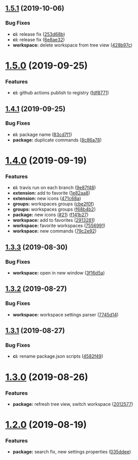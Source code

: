 ## [1.5.1](https://github.com/design4pro/vscode-workspace-manager/compare/v1.5.0...v1.5.1) (2019-10-06)


### Bug Fixes

* **ci:** release fix ([253d68b](https://github.com/design4pro/vscode-workspace-manager/commit/253d68b))
* **ci:** release fix ([6e8ae32](https://github.com/design4pro/vscode-workspace-manager/commit/6e8ae32))
* **workspace:** delete workspace from tree view ([428b97c](https://github.com/design4pro/vscode-workspace-manager/commit/428b97c))

# [1.5.0](https://github.com/design4pro/vscode-workspace-manager/compare/v1.4.1...v1.5.0) (2019-09-25)


### Features

* **ci:** github actions publish to registry ([fdf8771](https://github.com/design4pro/vscode-workspace-manager/commit/fdf8771))

## [1.4.1](https://github.com/design4pro/vscode-workspace-manager/compare/v1.4.0...v1.4.1) (2019-09-25)


### Bug Fixes

* **ci:** package name ([83cd7f1](https://github.com/design4pro/vscode-workspace-manager/commit/83cd7f1))
* **package:** duplicate commands ([8c86a78](https://github.com/design4pro/vscode-workspace-manager/commit/8c86a78))

# [1.4.0](https://github.com/design4pro/vscode-workspace-manager/compare/v1.3.3...v1.4.0) (2019-09-19)


### Features

* **ci:** travis run on each branch ([9e87f48](https://github.com/design4pro/vscode-workspace-manager/commit/9e87f48))
* **extension:** add to favorite ([1e82aa8](https://github.com/design4pro/vscode-workspace-manager/commit/1e82aa8))
* **extension:** new icons ([471c68a](https://github.com/design4pro/vscode-workspace-manager/commit/471c68a))
* **groups:** workspaces groups ([cbe2f0f](https://github.com/design4pro/vscode-workspace-manager/commit/cbe2f0f))
* **groups:** workspaces groups ([f68b4b2](https://github.com/design4pro/vscode-workspace-manager/commit/f68b4b2))
* **package:** new icons ([#21](https://github.com/design4pro/vscode-workspace-manager/issues/21)) ([f141b27](https://github.com/design4pro/vscode-workspace-manager/commit/f141b27))
* **workspace:** add to favorites ([2913281](https://github.com/design4pro/vscode-workspace-manager/commit/2913281))
* **workspace:** favorite workspaces ([7556991](https://github.com/design4pro/vscode-workspace-manager/commit/7556991))
* **workspace:** new commands ([79c2e92](https://github.com/design4pro/vscode-workspace-manager/commit/79c2e92))

## [1.3.3](https://github.com/design4pro/vscode-workspace-manager/compare/v1.3.2...v1.3.3) (2019-08-30)


### Bug Fixes

* **workspace:** open in new window ([3f16d5a](https://github.com/design4pro/vscode-workspace-manager/commit/3f16d5a))

## [1.3.2](https://github.com/design4pro/vscode-workspace-manager/compare/v1.3.1...v1.3.2) (2019-08-27)


### Bug Fixes

* **workspace:** workspace settings parser ([7745d14](https://github.com/design4pro/vscode-workspace-manager/commit/7745d14))

## [1.3.1](https://github.com/design4pro/vscode-workspace-manager/compare/v1.3.0...v1.3.1) (2019-08-27)


### Bug Fixes

* **ci:** rename package.json scripts ([4582f49](https://github.com/design4pro/vscode-workspace-manager/commit/4582f49))

# [1.3.0](https://github.com/design4pro/vscode-workspace-manager/compare/v1.2.0...v1.3.0) (2019-08-26)


### Features

* **package:** refresh tree view, switch workspace ([2012577](https://github.com/design4pro/vscode-workspace-manager/commit/2012577))

# [1.2.0](https://github.com/design4pro/vscode-workspace-manager/compare/v1.1.3...v1.2.0) (2019-08-19)


### Features

* **package:** search fix, new settings properties ([035ddee](https://github.com/design4pro/vscode-workspace-manager/commit/035ddee))
